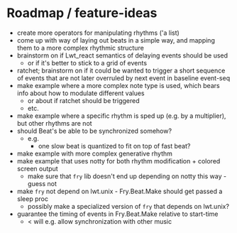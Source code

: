 # Roadmap / feature-ideas 

* create more operators for manipulating rhythms ('a list)
* come up with way of laying out beats in a simple way, and mapping them to a more complex rhythmic structure
* brainstorm on if Lwt_react semantics of delaying events should be used 
  * or if it's better to stick to a grid of events
* ratchet; brainstorm on if it could be wanted to trigger a short sequence of events that are not later overruled 
  by next event in baseline event-seq
* make example where a more complex note type is used, which bears info about how to modulate different values
  * or about if ratchet should be triggered 
  * etc.
* make example where a specific rhythm is sped up (e.g. by a multiplier), but other rhythms are not
* should Beat's be able to be synchronized somehow?
  * e.g. 
    * one slow beat is quantized to fit on top of fast beat?
* make example with more complex generative rhythm
* make example that uses notty for both rhythm modification + colored screen output
  * make sure that `fry` lib doesn't end up depending on notty this way - guess not
* make `fry` not depend on lwt.unix - Fry.Beat.Make should get passed a sleep proc
  * possibly make a specialized version of `fry` that depends on lwt.unix?
* guarantee the timing of events in Fry.Beat.Make relative to start-time
  * < will e.g. allow synchronization with other music
